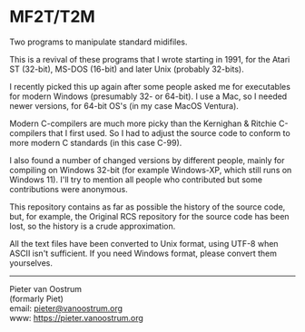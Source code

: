# MF2T/T2M #

Two programs to manipulate standard midifiles.

This is a revival of these programs that I wrote starting in 1991, for the Atari ST (32-bit), MS-DOS (16-bit) and later Unix (probably 32-bits).

I recently picked this up again after some people asked me for executables for modern Windows (presumably 32- or 64-bit). I use a Mac, so I needed newer versions, for 64-bit OS's (in my case MacOS Ventura).

Modern C-compilers are much more picky than the Kernighan & Ritchie C-compilers that I first used. So I had to adjust the source code to conform to more modern C standards (in this case C-99).

I also found a number of changed versions by different people, mainly for compiling on Windows 32-bit (for example Windows-XP, which still runs on Windows 11). I'll try to mention all people who contributed but some contributions were anonymous.

This repository contains as far as possible the history of the source code, but, for example, the Original RCS repository for the source code has been lost, so the history is a crude approximation.

All the text files have been converted to Unix format, using UTF-8 when ASCII isn't sufficient. If you need Windows format, please convert them yourselves.

-------------------------------------------------------------------------------

Pieter van Oostrum\
(formarly Piet)\
email: pieter@vanoostrum.org\
www: <https://pieter.vanoostrum.org>
